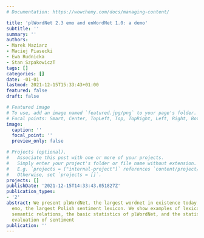 ```yaml
---
# Documentation: https://wowchemy.com/docs/managing-content/

title: 'plWordNet 2.3 emo and enWordNet 1.0: a demo'
subtitle: ''
summary: ''
authors:
- Marek Maziarz
- Maciej Piasecki
- Ewa Rudnicka
- Stan SzpakowiczT
tags: []
categories: []
date: -01-01
lastmod: 2021-12-15T15:33:43+01:00
featured: false
draft: false

# Featured image
# To use, add an image named `featured.jpg/png` to your page's folder.
# Focal points: Smart, Center, TopLeft, Top, TopRight, Left, Right, BottomLeft, Bottom, BottomRight.
image:
  caption: ''
  focal_point: ''
  preview_only: false

# Projects (optional).
#   Associate this post with one or more of your projects.
#   Simply enter your project's folder or file name without extension.
#   E.g. `projects = ["internal-project"]` references `content/project/deep-learning/index.md`.
#   Otherwise, set `projects = []`.
projects: []
publishDate: '2021-12-15T14:33:43.051827Z'
publication_types:
- '2'
abstract: We present plWordNet, the largest wordnet in existence today, and plWordNet
  emo, the largest Polish sentiment lexicon. We show examples of lexical units and
  semantic relations, the basic statistics of plWordNet, and the statistics and the
  evaluation of sentiment
publication: ''
---
```

